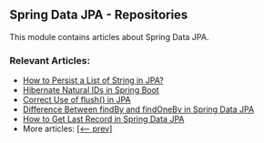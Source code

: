 ## Spring Data JPA - Repositories

This module contains articles about Spring Data JPA.

### Relevant Articles:
- [How to Persist a List of String in JPA?](https://www.baeldung.com/java-jpa-persist-string-list)
- [Hibernate Natural IDs in Spring Boot](https://www.baeldung.com/spring-boot-hibernate-natural-ids)
- [Correct Use of flush() in JPA](https://www.baeldung.com/spring-jpa-flush)
- [Difference Between findBy and findOneBy in Spring Data JPA](https://www.baeldung.com/spring-data-jpa-findby-vs-findoneby)
- [How to Get Last Record in Spring Data JPA](https://www.baeldung.com/spring-data-jpa-last-record)
- More articles: [[<-- prev]](../spring-data-jpa-repo-2)
